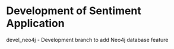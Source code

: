 # Development of Sentiment Application
devel_neo4j - Development branch to add Neo4j database feature